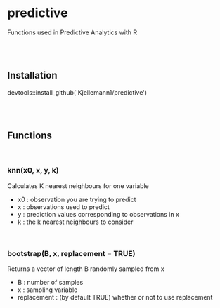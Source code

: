 # predictive
Functions used in Predictive Analytics with R

<br>
<br>

## Installation
devtools::install_github('Kjellemann1/predictive')

<br>
<br>

## Functions

<br>

### **knn(x0, x, y, k)**
Calculates K nearest neighbours for one variable <br>
- x0 : observation you are trying to predict
- x : observations used to predict
- y : prediction values corresponding to observations in x
- k : the k nearest neighbours to consider

<br>

### **bootstrap(B, x, replacement = TRUE)**
Returns a vector of length B randomly sampled from x <br>
- B : number of samples
- x : sampling variable
- replacement : (by default TRUE) whether or not to use replacement
